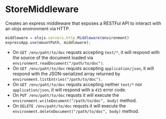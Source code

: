 StoreMiddleware
============================================================================
Creates an express middleware that exposes a RESTFul API to interact with an
olojs environment via HTTP.

```js
middleware = olojs.servers.http.Middleware(environment)
expressApp.use(mountPath, middleware);
```
- On `GET /env/paht/to/doc` requsts accepting `text/*`, it will respond with 
  the source of the document loaded via `environment.readDocument("/path/to/doc")`.
- On `GET /env/paht/to/doc` requsts accepting `application/json`, it will 
  respond with the JSON-serialized array returned by 
  `environment.listEntries("/path/to/doc")`.
- On `GET /env/paht/to/doc` requsts accepting neither `text/*` nor
  `application/json`, it will respond with a `415` error code.
- On `PUT /env/paht/to/doc` requsts it will execute the 
  `environment.writeDocument("/path/to/doc", body)` method.
- On `DELETE /env/paht/to/doc` requsts it will execute the 
  `environment.deleteDocument("/path/to/doc", body)` method.
  

